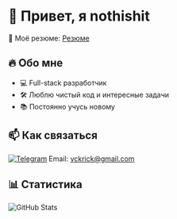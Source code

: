 # 👋 Привет, я nothishit 

🚀 Моё резюме: [Резюме](https://nothishit.github.io/my_resume/)

## 🔥 Обо мне
- 💻 Full-stack разработчик  
- 🛠️ Люблю чистый код и интересные задачи  
- 📚 Постоянно учусь новому  

## 📫 Как связаться
[![Telegram](https://img.shields.io/badge/-Telegram-26A5E4?style=flat-square&logo=telegram&logoColor=white)](https://t.me/ai_silhouette)
Email: vckrick@gmail.com

## 📊 Статистика
![GitHub Stats](https://github-readme-stats.vercel.app/api?username=nothishit&show_icons=true&theme=radical)
